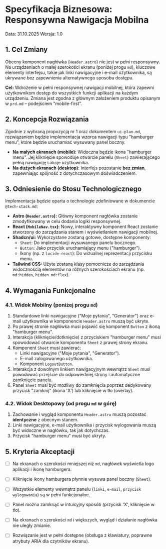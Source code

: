 # Specyfikacja Biznesowa: Responsywna Nawigacja Mobilna

Data: 31.10.2025
Wersja: 1.0

## 1. Cel Zmiany

Obecny komponent nagłówka (`Header.astro`) nie jest w pełni responsywny. Na urządzeniach o małej szerokości ekranu (poniżej progu `md`), kluczowe elementy interfejsu, takie jak linki nawigacyjne i e-mail użytkownika, są ukrywane bez zapewnienia alternatywnego sposobu dostępu.

**Cel:** Wdrożenie w pełni responsywnej nawigacji mobilnej, która zapewni użytkownikom dostęp do wszystkich funkcji aplikacji na każdym urządzeniu. Zmiana jest zgodna z głównym założeniem produktu opisanym w `prd.md` – podejściem "mobile-first".

## 2. Koncepcja Rozwiązania

Zgodnie z wybraną propozycją nr 1 oraz dokumentem `ui-plan.md`, rozwiązaniem będzie implementacja wzorca nawigacji typu "hamburger menu", które będzie uruchamiać wysuwany panel boczny.

- **Na małych ekranach (mobile):** Widoczna będzie ikona "hamburger menu". Jej kliknięcie spowoduje otwarcie panelu (`Sheet`) zawierającego pełną nawigację i akcje użytkownika.
- **Na dużych ekranach (desktop):** Interfejs pozostanie **bez zmian**, zapewniając spójność z dotychczasowym doświadczeniem.

## 3. Odniesienie do Stosu Technologicznego

Implementacja będzie oparta o technologie zdefiniowane w dokumencie `@tech-stack.md`:

- **Astro (`Header.astro`):** Główny komponent nagłówka zostanie zmodyfikowany w celu dodania logiki responsywnej.
- **React (`MobileNav.tsx`):** Nowy, interaktywny komponent React zostanie stworzony do zarządzania stanem i wyświetlaniem nawigacji mobilnej.
- **Shadcn/ui:** Wykorzystane zostaną gotowe, dostępne komponenty:
    - `Sheet`: Do implementacji wysuwanego panelu bocznego.
    - `Button`: Jako przycisk uruchamiający menu ("hamburger").
    - Ikony (np. z `lucide-react`): Do wizualnej reprezentacji przycisku menu.
- **Tailwind CSS:** Użyte zostaną klasy pomocnicze do zarządzania widocznością elementów na różnych szerokościach ekranu (np. `md:hidden`, `hidden md:flex`).

## 4. Wymagania Funkcjonalne

### 4.1. Widok Mobilny (poniżej progu `md`)

1.  Standardowe linki nawigacyjne ("Moje pytania", "Generator") oraz e-mail użytkownika w komponencie `Header.astro` muszą być ukryte.
2.  Po prawej stronie nagłówka musi pojawić się komponent `Button` z ikoną "hamburger menu".
3.  Interakcja (kliknięcie/dotknięcie) z przyciskiem "hamburger menu" musi spowodować otwarcie komponentu `Sheet` z prawej strony ekranu.
4.  Komponent `Sheet` musi zawierać:
    - Linki nawigacyjne ("Moje pytania", "Generator").
    - E-mail zalogowanego użytkownika.
    - Komponent `LogoutButton`.
5.  Interakcja z dowolnym linkiem nawigacyjnym wewnątrz `Sheet` musi powodować przejście do odpowiedniej strony i automatyczne zamknięcie panelu.
6.  Panel `Sheet` musi być możliwy do zamknięcia poprzez dedykowany przycisk "zamknij" (ikona 'X') lub kliknięcie w tło (overlay).

### 4.2. Widok Desktopowy (od progu `md` w górę)

1.  Zachowanie i wygląd komponentu `Header.astro` muszą pozostać **identyczne** z obecnym stanem.
2.  Linki nawigacyjne, e-mail użytkownika i przycisk wylogowania muszą być widoczne w nagłówku, tak jak dotychczas.
3.  Przycisk "hamburger menu" musi być ukryty.

## 5. Kryteria Akceptacji

- [ ] Na ekranach o szerokości mniejszej niż `md`, nagłówek wyświetla logo aplikacji i ikonę hamburgera.
- [ ] Kliknięcie ikony hamburgera płynnie wysuwa panel boczny (`Sheet`).
- [ ] Wszystkie elementy wewnątrz panelu (`linki`, `e-mail`, `przycisk wylogowania`) są w pełni funkcjonalne.
- [ ] Panel można zamknąć w intuicyjny sposób (przycisk 'X', kliknięcie w tło).
- [ ] Na ekranach o szerokości `md` i większych, wygląd i działanie nagłówka nie uległy zmianie.
- [ ] Rozwiązanie jest w pełni dostępne (obsługa z klawiatury, poprawne atrybuty ARIA dla czytników ekranu).

